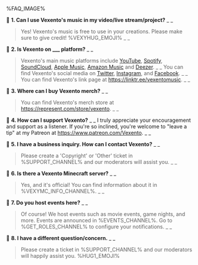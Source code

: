 %FAQ_IMAGE%

📌 **1. Can I use Vexento's music in my video/live stream/project?**
_ _
> Yes! Vexento's music is free to use in your creations. Please make sure to give credit! %VEXYHUG_EMOJI%
_ _

📌 **2. Is Vexento on ___ platform?**
_ _
> Vexento's main music platforms include [YouTube](https://www.youtube.com/user/Vexento), [Spotify](https://open.spotify.com/artist/3tYJfCciy07wTBt2HpjCQw), [SoundCloud](https://soundcloud.com/vexento), [Apple Music](https://music.apple.com/artist/vexento/965465657), [Amazon Music](https://www.amazon.com/music/player/artists/B00TUNDOHO/vexento) and [Deezer](https://www.deezer.com/us/artist/5336352).
_ _
> You can find Vexento's social media on [Twitter](https://twitter.com/Vexento), [Instagram](https://www.instagram.com/vexentomusic), and [Facebook](https://www.facebook.com/VexentoMusic).
_ _
You can find Vexento's link page at <https://linktr.ee/vexentomusic>.
_ _

📌 **3. Where can I buy Vexento merch?**
_ _
> You can find Vexento's merch store at <https://represent.com/store/vexento>.
_ _

📌 **4. How can I support Vexento?**
_ _
I truly appreciate your encouragement and support as a listener. If you're so inclined, you're welcome to "leave a tip" at my Patreon at <https://www.patreon.com/Vexento>.
_ _

📌 **5. I have a business inquiry. How can I contact Vexento?**
_ _
> Please create a 'Copyright' or 'Other' ticket in %SUPPORT_CHANNEL% and our moderators will assist you.
_ _

📌 **6. Is there a Vexento Minecraft server?**
_ _
> Yes, and it's official! You can find information about it in %VEXYMC_INFO_CHANNEL%.
_ _

📌 **7. Do you host events here?**
_ _
> Of course! We host events such as movie events, game nights, and more. Events are announced in %EVENTS_CHANNEL%. Go to %GET_ROLES_CHANNEL% to configure your notifications.
_ _

📌 **8. I have a different question/concern.**
_ _
> Please create a ticket in %SUPPORT_CHANNEL% and our moderators will happily assist you. %HUG1_EMOJI%